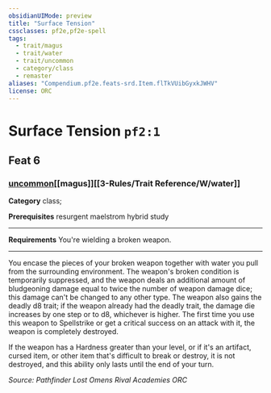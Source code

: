 ```yaml
---
obsidianUIMode: preview
title: "Surface Tension"
cssclasses: pf2e,pf2e-spell
tags:
  - trait/magus
  - trait/water
  - trait/uncommon
  - category/class
  - remaster
aliases: "Compendium.pf2e.feats-srd.Item.flTkVUibGyxkJWHV"
license: ORC
---
```

# Surface Tension `pf2:1`
## Feat 6
### [uncommon](uncommon "Uncommon Rarity Trait")[[magus]][[3-Rules/Trait Reference/W/water]]

**Category** class; 



**Prerequisites** resurgent maelstrom hybrid study
* * *
**Requirements** You're wielding a broken weapon.

* * *

You encase the pieces of your broken weapon together with water you pull from the surrounding environment. The weapon's broken condition is temporarily suppressed, and the weapon deals an additional amount of bludgeoning damage equal to twice the number of weapon damage dice; this damage can't be changed to any other type. The weapon also gains the deadly d8 trait; if the weapon already had the deadly trait, the damage die increases by one step or to d8, whichever is higher. The first time you use this weapon to Spellstrike or get a critical success on an attack with it, the weapon is completely destroyed.

If the weapon has a Hardness greater than your level, or if it's an artifact, cursed item, or other item that's difficult to break or destroy, it is not destroyed, and this ability only lasts until the end of your turn.

*Source: Pathfinder Lost Omens Rival Academies*
*ORC*